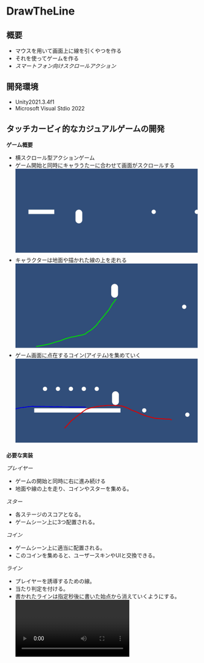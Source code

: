 # DrawTheLine  
## 概要  
* マウスを用いて画面上に線を引くやつを作る
* それを使ってゲームを作る
* _スマートフォン向けスクロールアクション_

## 開発環境  
* Unity2021.3.4f1  
* Microsoft Visual Stdio 2022  

## タッチカービィ的なカジュアルゲームの開発  

__ゲーム概要__  

* 横スクロール型アクションゲーム  
* ゲーム開始と同時にキャラうたーに合わせて画面がスクロールする ![GameScreenImage1](https://github.com/Ryuki-Arai/DrawTheLine/blob/main/Picture_README/Screenshot_20220702-160153_DrawTheLine.jpg "GameScreenImage1")  
* キャラクターは地面や描かれた線の上を走れる ![GameScreenImage2](https://github.com/Ryuki-Arai/DrawTheLine/blob/main/Picture_README/Screenshot_20220702-160212_DrawTheLine.jpg "GameScreenImage2")  
* ゲーム画面に点在するコイン(アイテム)を集めていく ![GameScreenImage3](https://github.com/Ryuki-Arai/DrawTheLine/blob/main/Picture_README/Screenshot_20220702-160204_DrawTheLine.jpg "GameScreenImage3")  

__必要な実装__  

_プレイヤー_  
* ゲームの開始と同時に右に進み続ける  
* 地面や線の上を走り、コインやスターを集める。  

_スター_
* 各ステージのスコアとなる。
* ゲームシーン上に3つ配置される。

_コイン_  
* ゲームシーン上に適当に配置される。  
* このコインを集めると、ユーザースキンやUIと交換できる。  

_ライン_  
* プレイヤーを誘導するための線。  
* 当たり判定を付ける。  
* 書かれたラインは指定秒後に書いた始点から消えていくようにする。
![GameScreenMovie1](https://github.com/Ryuki-Arai/DrawTheLine/blob/main/Picture_README/Screen_Recording_20220702-131347_DrawTheLine.mp4 "GameScreenMovie1")  
